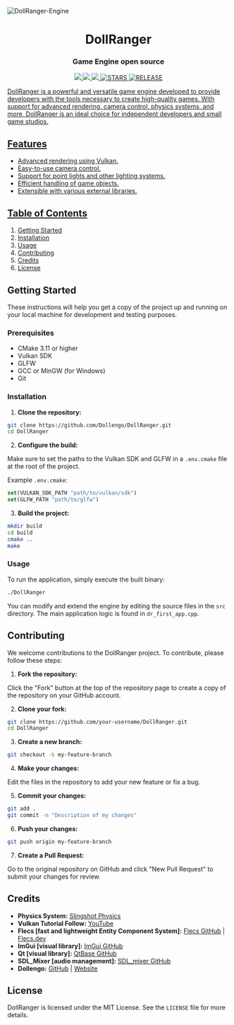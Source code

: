 ![DollRanger-Engine](https://github.com/user-attachments/assets/322ed0ff-bcff-41fd-9827-fb73b5458c1c)


<h1 align="center">DollRanger</h1>
<h3 align="center">Game Engine open source</h3>

<p align='center'>
 <a href="https://ko-fi.com/dollengo">
    <img src="https://img.shields.io/badge/sponsor-30363D?style=for-the-badge&logo=GitHub-Sponsors&logoColor=#white" />
  <a href="https://cmake.org">
   <img src="https://img.shields.io/badge/CMake-%23008FBA.svg?style=for-the-badge&logo=cmake&logoColor=white" ?>
  <a href="https://cplusplus.com">
   <img src="https://img.shields.io/badge/c++-%2300599C.svg?style=for-the-badge&logo=c%2B%2B&logoColor=white" ?>
  <a href="#">
  <img alt="STARS" src="https://img.shields.io/github/stars/dollengo/dollranger?style=for-the-badge">
  <a href="#">
  <img alt="RELEASE"  src="https://img.shields.io/badge/RELEASE-v1.0 .0-blue?style=flat-square&logoColor=white">



DollRanger is a powerful and versatile game engine developed to provide developers with the tools necessary to create high-quality games. With support for advanced rendering, camera control, physics systems, and more, DollRanger is an ideal choice for independent developers and small game studios.

## Features

- Advanced rendering using Vulkan.
- Easy-to-use camera control.
- Support for point lights and other lighting systems.
- Efficient handling of game objects.
- Extensible with various external libraries.

## Table of Contents

1. [Getting Started](#getting-started)
2. [Installation](#installation)
3. [Usage](#usage)
4. [Contributing](#contributing)
5. [Credits](#credits)
6. [License](#license)

## Getting Started

These instructions will help you get a copy of the project up and running on your local machine for development and testing purposes.

### Prerequisites

- CMake 3.11 or higher
- Vulkan SDK
- GLFW
- GCC or MinGW (for Windows)
- Git

### Installation

1. **Clone the repository:**

```bash
git clone https://github.com/Dollengo/DollRanger.git
cd DollRanger
```

2. **Configure the build:**

Make sure to set the paths to the Vulkan SDK and GLFW in a `.env.cmake` file at the root of the project.

Example `.env.cmake`:

```cmake
set(VULKAN_SDK_PATH "path/to/vulkan/sdk")
set(GLFW_PATH "path/to/glfw")
```

3. **Build the project:**

```bash
mkdir build
cd build
cmake ..
make
```

### Usage

To run the application, simply execute the built binary:

```bash
./DollRanger
```

You can modify and extend the engine by editing the source files in the `src` directory. The main application logic is found in `dr_first_app.cpp`.

## Contributing

We welcome contributions to the DollRanger project. To contribute, please follow these steps:

1. **Fork the repository:**

Click the "Fork" button at the top of the repository page to create a copy of the repository on your GitHub account.

2. **Clone your fork:**

```bash
git clone https://github.com/your-username/DollRanger.git
cd DollRanger
```

3. **Create a new branch:**

```bash
git checkout -b my-feature-branch
```

4. **Make your changes:**

Edit the files in the repository to add your new feature or fix a bug.

5. **Commit your changes:**

```bash
git add .
git commit -m "Description of my changes"
```

6. **Push your changes:**

```bash
git push origin my-feature-branch
```

7. **Create a Pull Request:**

Go to the original repository on GitHub and click "New Pull Request" to submit your changes for review.

## Credits

- **Physics System:** [Slingshot Physics](https://github.com/Slingshot-Physics/slingshot-community)
- **Vulkan Tutorial Follow:** [YouTube](https://youtu.be/Y9U9IE0gVHA?si=tkCGbDV9H_3cLwis)
- **Flecs [fast and lightweight Entity Component System]:** [Flecs GitHub](https://github.com/SanderMertens/flecs) | [Flecs.dev](https://www.flecs.dev/)
- **ImGui [visual library]:** [ImGui GitHub](https://github.com/ocornut/imgui)
- **Qt [visual library]:** [QtBase GitHub](https://github.com/qt/qtbase)
- **SDL_Mixer [audio management]:** [SDL_mixer GitHub](https://github.com/libsdl-org/SDL_mixer)
- **Dollengo:** [GitHub](https://github.com/dollengo) | [Website](https://dollengo.vercel.app)

## License

DollRanger is licensed under the MIT License. See the `LICENSE` file for more details.

